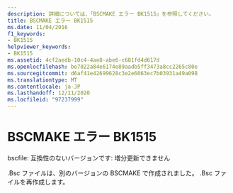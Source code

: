 ```yaml
---
description: 詳細については、「BSCMAKE エラー BK1515」を参照してください。
title: BSCMAKE エラー BK1515
ms.date: 11/04/2016
f1_keywords:
- BK1515
helpviewer_keywords:
- BK1515
ms.assetid: 4cf2aedb-10c4-4ae8-abe6-c681fd4d617d
ms.openlocfilehash: be7022a84e6174e89aadb5ff3473a8cc2265c80e
ms.sourcegitcommit: d6af41e42699628c3e2e6063ec7b03931a49a098
ms.translationtype: MT
ms.contentlocale: ja-JP
ms.lasthandoff: 12/11/2020
ms.locfileid: "97237999"
---
```

# <a name="bscmake-error-bk1515"></a>BSCMAKE エラー BK1515

bscfile: 互換性のないバージョンです: 増分更新できません

.Bsc ファイルは、別のバージョンの BSCMAKE で作成されました。 .Bsc ファイルを再作成します。
